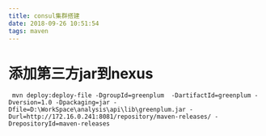 ```yaml
---
title: consul集群搭建
date: 2018-09-26 10:51:54
tags: maven
---
```


# 添加第三方jar到nexus

```sheel
 mvn deploy:deploy-file -DgroupId=greenplum  -DartifactId=greenplum -Dversion=1.0 -Dpackaging=jar -Dfile=D:\WorkSpace\analysis\api\lib\greenplum.jar -Durl=http://172.16.0.241:8081/repository/maven-releases/ -DrepositoryId=maven-releases
```

<!-- more -->